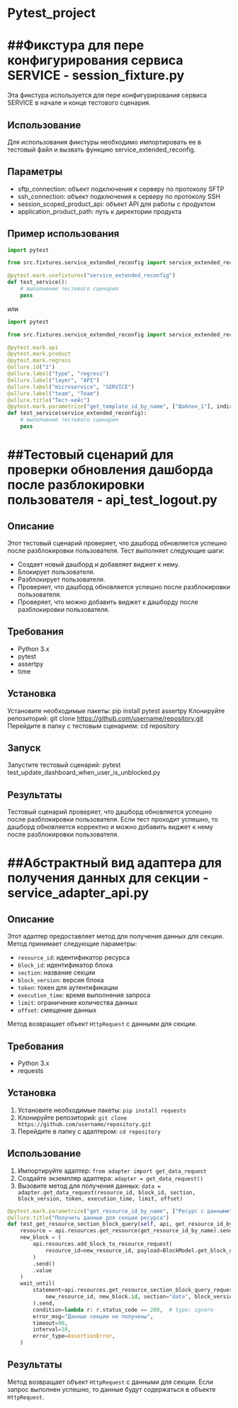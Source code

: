 # Pytest_project

##Фикстура для пере конфигурирования сервиса SERVICE - session_fixture.py
================
Эта фикстура используется для пере конфигурирования сервиса SERVICE в начале и конце тестового сценария.

**Использование**
------------
Для использования фикстуры необходимо импортировать ее в тестовый файл и вызвать функцию service_extended_reconfig.

**Параметры**
------------
- sftp_connection: объект подключения к серверу по протоколу SFTP
- ssh_connection: объект подключения к серверу по протоколу SSH
- session_scoped_product_api: объект API для работы с продуктом
- application_product_path: путь к директории продукта

**Пример использования**
------------
```python
import pytest

from src.fixtures.service_extended_reconfig import service_extended_reconfig

@pytest.mark.usefixtures("service_extended_reconfig")
def test_service():
    # выполнение тестового сценария
    pass
```
или
```python
import pytest

from src.fixtures.service_extended_reconfig import service_extended_reconfig

@pytest.mark.api
@pytest.mark.product
@pytest.mark.regress
@allure.id("1")
@allure.label("type", "regress")
@allure.label("layer", "API")
@allure.label("microservice", "SERVICE")
@allure.label("team", "Team")
@allure.title("Тест-кейс")
@pytest.mark.parametrize("get_template_id_by_name", ["Шаблон_1"], indirect=True)
def test_service(service_extended_reconfig):
    # выполнение тестового сценария
    pass
```

##Тестовый сценарий для проверки обновления дашборда после разблокировки пользователя - api_test_logout.py
================

**Описание**
------------
Этот тестовый сценарий проверяет, что дашборд обновляется успешно после разблокировки пользователя. Тест выполняет следующие шаги:

- Создает новый дашборд и добавляет виджет к нему.
- Блокирует пользователя.
- Разблокирует пользователя.
- Проверяет, что дашборд обновляется успешно после разблокировки пользователя.
- Проверяет, что можно добавить виджет к дашборду после разблокировки пользователя.

**Требования**
------------
- Python 3.x
- pytest
- assertpy
- time
  
**Установка**
------------
Установите необходимые пакеты: pip install pytest assertpy
Клонируйте репозиторий: git clone https://github.com/username/repository.git
Перейдите в папку с тестовым сценарием: cd repository

**Запуск**
------------
Запустите тестовый сценарий: pytest test_update_dashboard_when_user_is_unblocked.py

**Результаты**
------------
Тестовый сценарий проверяет, что дашборд обновляется успешно после разблокировки пользователя. Если тест проходит успешно, то дашборд обновляется корректно и можно добавить виджет к нему после разблокировки пользователя.


##Абстрактный вид адаптера для получения данных для секции - service_adapter_api.py
================

Описание
--------

Этот адаптер предоставляет метод для получения данных для секции. Метод принимает следующие параметры:

* `resource_id`: идентификатор ресурса
* `block_id`: идентификатор блока
* `section`: название секции
* `block_version`: версия блока
* `token`: токен для аутентификации
* `execution_time`: время выполнения запроса
* `limit`: ограничение количества данных
* `offset`: смещение данных

Метод возвращает объект `HttpRequest` с данными для секции.

Требования
------------

* Python 3.x
* requests

Установка
------------

1. Установите необходимые пакеты: `pip install requests`
2. Клонируйте репозиторий: `git clone https://github.com/username/repository.git`
3. Перейдите в папку с адаптером: `cd repository`

Использование
-------------

1. Импортируйте адаптер: `from adapter import get_data_request`
2. Создайте экземпляр адаптера: `adapter = get_data_request()`
3. Вызовите метод для получения данных: `data = adapter.get_data_request(resource_id, block_id, section, block_version, token, execution_time, limit, offset)`

```py
@pytest.mark.parametrize("get_resource_id_by_name", ["Ресурс с данными"], indirect=True)
@allure.title("Получить данные для секции ресурса")
def test_get_resource_section_block_query(self, api, get_resource_id_by_name, new_resource_id):
    resource = api.resources.get_resource(get_resource_id_by_name).send().value
    new_block = (
        api.resources.add_block_to_resource_request(
            resource_id=new_resource_id, payload=BlockModel.get_block_default(resource)
        )
        .send()
        .value
    )
    wait_until(
        statement=api.resources.get_resource_section_block_query_request(
            new_resource_id, new_block.id, section="data", block_version=1
        ).send,
        condition=lambda r: r.status_code == 200,  # type: ignore
        error_msg="Данные секции не получены",
        timeout=90,
        interval=10,
        error_type=AssertionError,
    )
```

Результаты
------------

Метод возвращает объект `HttpRequest` с данными для секции. Если запрос выполнен успешно, то данные будут содержаться в объекте `HttpRequest`.
